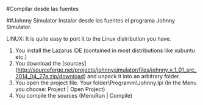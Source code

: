 
#Compilar desde las fuentes

##Johnny Simulator
Instalar desde las fuentes el programa Johnny Simulator.

LINUX: It is quite easy to port it to the Linux distribution you have.
1. You install the Lazarus IDE (contained in most distributions like xubuntu etc.)
2. You download the [sources] (http://sourceforge.net/projects/johnnysimulator/files/johnny_v_1_01_src_2014_04_27a.zip/download)
and unpack it into an arbitrary folder.
3. You open the project file. Your folder\Programm\Johnny.lpi (In the Menu you choose: Project | Open Project)
4. You compile the sources (MenuRun | Compile)
